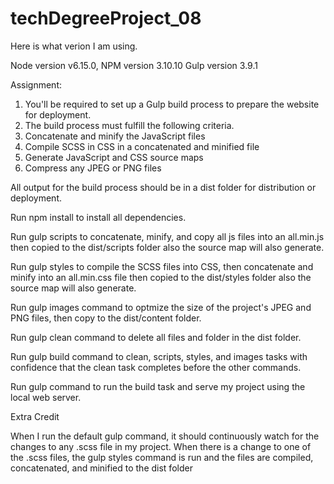 # techDegreeProject_08

Here is what verion I am using.

Node version v6.15.0,
NPM version 3.10.10
Gulp version 3.9.1

Assignment:

1) You'll be required to set up a Gulp build process to prepare the website for deployment.
2) The build process must fulfill the following criteria.
3) Concatenate and minify the JavaScript files
4) Compile SCSS in CSS in a concatenated and minified file
5) Generate JavaScript and CSS source maps
6) Compress any JPEG or PNG files

All output for the build process should be in a dist folder for distribution or deployment.


Run npm install to install all dependencies.

Run gulp scripts to concatenate, minify, and copy all js files into an all.min.js then copied to the dist/scripts folder also the source map will also generate.

Run gulp styles to compile the SCSS files into CSS, then concatenate and minify into an all.min.css file then copied to the dist/styles folder also the source map will also generate.

Run gulp images command to optmize the size of the project's JPEG and PNG files, then copy to the dist/content folder.

Run gulp clean command to delete all files and folder in the dist folder.

Run gulp build command to clean, scripts, styles, and images tasks with confidence that the clean task completes before the other commands.

Run gulp command to run the build task and serve my project using the local web server.

Extra Credit

When I run the default gulp command, it should continuously watch for the changes to any .scss file in my project. When there is a change to one of the .scss files, the gulp styles command is run and the files are compiled, concatenated, and minified to the dist folder


